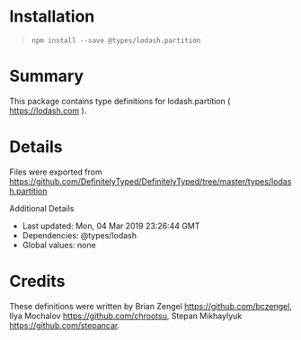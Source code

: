 # Installation
> `npm install --save @types/lodash.partition`

# Summary
This package contains type definitions for lodash.partition ( https://lodash.com ).

# Details
Files were exported from https://github.com/DefinitelyTyped/DefinitelyTyped/tree/master/types/lodash.partition

Additional Details
 * Last updated: Mon, 04 Mar 2019 23:26:44 GMT
 * Dependencies: @types/lodash
 * Global values: none

# Credits
These definitions were written by Brian Zengel <https://github.com/bczengel>, Ilya Mochalov <https://github.com/chrootsu>, Stepan Mikhaylyuk <https://github.com/stepancar>.

